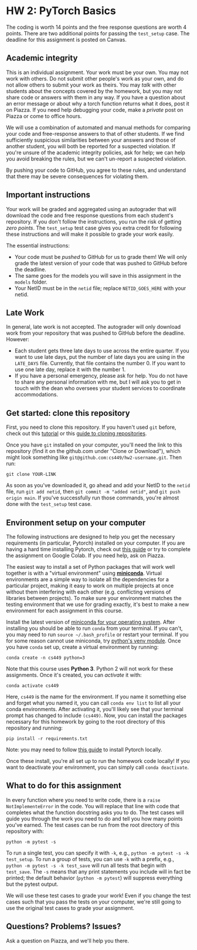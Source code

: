 # HW 2: PyTorch Basics

The coding is worth 14 points and the free response questions are worth 4
points. There are two additional points for passing the `test_setup` case.
The deadline for this assignment is posted on Canvas.

## Academic integrity

This is an individual assignment. Your work must be your own. You may not work
with others. Do not submit other people's work as your own, and do not allow
others to submit your work as theirs. You may *talk* with other students about
the concepts covered by the homework, but you may not share code or answers
with them in any way. If you have a question about an error message or about
why a torch function returns what it does, post it on Piazza. If you need help
debugging your code, make a *private* post on Piazza or come to office hours.

We will use a combination of automated and manual methods for comparing your
code and free-response answers to that of other students. If we find
sufficiently suspicious similarities between your answers and those of another
student, you will both be reported for a suspected violation. If you're unsure
of the academic integrity policies, ask for help; we can help you avoid
breaking the rules, but we can't un-report a suspected violation.

By pushing your code to GitHub, you agree to these rules, and understand that
there may be severe consequences for violating them.

## Important instructions

Your work will be graded and aggregated using an autograder that will download
the code and free response questions from each student's repository. If you
don't follow the instructions, you run the risk of getting *zero points*. The
`test_setup` test case gives you extra credit for following these instructions 
and will make it possible to grade your work easily.

The essential instructions:
- Your code must be *pushed* to GitHub for us to grade them!  We will only
  grade the latest version of your code that was pushed to GitHub before the
  deadline.
- The same goes for the models you will save in this assignment in the `models`
  folder.
- Your NetID must be in the `netid` file; replace `NETID_GOES_HERE` with your
  netid.

## Late Work

In general, late work is not accepted. The autograder will only download work
from your repository that was pushed to GitHub before the deadline. However:
- Each student gets three late days to use across the entire quarter. If you
  want to use late days, put the number of late days you are using in the
  `LATE_DAYS` file. Currently, that file contains the number 0. If you want to
  use one late day, replace it with the number 1.
- If you have a personal emergency, please ask for help. You do not have to
  share any personal information with me, but I will ask you to get in touch
  with the dean who oversees your student services to coordinate
  accommodations.

## Get started: clone this repository

First, you need to clone this repository. If you haven't used `git` before,
check out this [tutorial](https://guides.github.com/activities/hello-world/)
or this [guide to cloning repositories](
https://docs.github.com/en/repositories/creating-and-managing-repositories/cloning-a-repository).

Once you have `git` installed on your computer, you'll need the link to this
repository (find it on the github.com under "Clone or Download"), which might
look something like `git@github.com:cs449/hw2-username.git`. Then run:

``git clone YOUR-LINK``

As soon as you've downloaded it, go ahead and add your NetID to the `netid` file,
run `git add netid`, then `git commit -m "added netid"`, and `git push origin main`.
If you've successfully run those commands, you're almost done with the `test_setup`
test case.

## Environment setup on your computer

The following instructions are designed to help you get the necessary
requirements (in particular, Pytorch) installed on your computer. If you are
having a hard time installing Pytorch, check out [this
guide](https://pytorch.org/get-started/locally/) or try to complete the
assignment on Google Colab. If you need help, ask on Piazza.

The easiest way to install a set of Python packages that will work well
together is with a "virtual environment" using
[**miniconda**](https://docs.conda.io/en/latest/miniconda.html). Virtual
environments are a simple way to isolate all the dependencies for a particular
project, making it easy to work on multiple projects at once without them
interfering with each other (e.g. conflicting versions of libraries between
projects). To make sure your environment matches the testing environment that
we use for grading exactly, it's best to make a new environment for each
assignment in this course.

Install the latest version of [miniconda for your operating
system](https://docs.conda.io/en/latest/miniconda.html#latest-miniconda-installer-links).
After installing you should be able to run `conda` from your terminal. If you
can't, you may need to run `source ~/.bash_profile` or restart your terminal.
If you for some reason cannot use miniconda, try [python's venv
module](https://docs.python.org/3/library/venv.html).  Once you have `conda`
set up, create a virtual environment by running:

``conda create -n cs449 python=3``

Note that this course uses **Python 3**. Python 2 will not work for these
assignments.  Once it's created, you can *activate* it with:

``conda activate cs449``

Here, `cs449` is the name for the environment. If you name it something else
and forget what you named it, you can call `conda env list` to list all your
conda environments. After activating it, you'll likely see that your terminal
prompt has changed to include `(cs449)`. Now, you can install the packages
necessary for this homework by going to the root directory of this repository
and running:

``pip install -r requirements.txt``

Note: you may need to follow [this guide](
https://pytorch.org/get-started/locally/) to install Pytorch locally.

Once these install, you're all set up to run the homework code locally!  If you
want to deactivate your environment, you can simply call `conda deactivate`.

## What to do for this assignment

In every function where you need to write code, there is a `raise
NotImplementeError` in the code. You will replace that line with code that
completes what the function docstring asks you to do.  The test cases will
guide you through the work you need to do and tell you how many points you've
earned. The test cases can be run from the root directory of this repository
with:

``python -m pytest -s``

To run a single test, you can specify it with `-k`, e.g., `python -m pytest -s
-k test_setup`.  To run a group of tests, you can use `-k` with a prefix, e.g.,
`python -m pytest -s -k test_save` will run all tests that begin with
`test_save`.  The `-s` means that any print statements you include will in
fact be printed; the default behavior (`python -m pytest`) will suppress
everything but the pytest output.

We will use these test cases to grade your work! Even if you change the test
cases such that you pass the tests on your computer, we're still going to use
the original test cases to grade your assignment.

## Questions? Problems? Issues?

Ask a question on Piazza, and we'll help you there.
